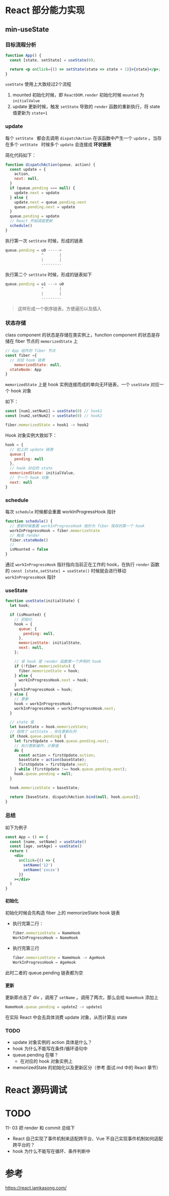 # React 部分能力实现





## min-useState

### 目标流程分析

```jsx
function App() {
  const [state, setState] = useState(0);

  return <p onClick={() => setState(state => state + 1)}>{state}</p>;
}
```

`useState` 使用上大致经过2个流程

1. mounted 初始化时候，即 `ReactDOM.render` 初始化时候 `mounted` 为 `initialValue` 
2. update 更新时候，触发 `setState` 导致的 `render` 函数的重新执行，将 state 值更新为 `state+1` 





### update

每个 `setState ` 都会去调用 `dispatchAction` 在该函数中产生一个 `update` 。当存在多个 `setState ` 时候多个 `update` 会连接成 **环状链表** 

简化代码如下：

```js
function dispatchAction(queue, action) {
  const update = {
    action,
    next: null,
  }
  if (queue.pending === null) {
    update.next = update
  } else {
    update.next = queue.pending.next
    queue.pending.next = update
  }
  queue.pending = update
  // React 开始调度更新
  schedule()
}
```

执行第一次 `setState` 时候，形成的链表

```js
queue.pending = u0 ----->
                ^       |
                |       |
                ---------
```

执行第二个 `setState` 时候，形成的链表如下

```js
queue.pending = u1 ---> u0   
                ^       |
                |       |
                ---------
```

> 这样形成一个倒序链表，方便遍历以及插入





### 状态存储

class component 的状态是存储在类实例上，function component 的状态是存储在 fiber 节点的 `memorizedState` 上

```js
// App 组件的 fiber 节点
const fiber ={
  // 对应 hook 链表
	memorizedState: null,
  stateNode: App
}
```

`memorizedState` 上是 hook 实例连接而成的单向无环链表，一个 `useState` 对应一个 hook 对象

如下：

```js
const [num1,setNum1] = useState(0) // hook1 
const [num2,setNum2] = useState(0) // hook2
```

```js
fiber.memorizedState = hook1 -> hook2
```



Hook 对象实例大致如下：

```js
hook = {
  // 如上的 update 链表
  queue:{
    pending: null
  },
  // hook 对应的 state
  memorizedState: initialValue,
  // 下一个 hook 对象
  next: null 
}
```







### schedule

每次 `schedule` 时候都会重置 workInProgressHook 指针

```js
function schedule() {
  // 更新时候重置 workInProgressHook 指针为 fiber 保存的第一个 hook
  workInProgressHook = fiber.memorizeState
  // 触发 render
  fiber.stateNode()
  //
  isMounted = false
}
```

通过 `workInProgressHook` 指针指向当前正在工作的 hook，在执行 `render` 函数的  `const [state,setState] = useState()` 时候就会进行移动 `workInProgressHook` 指针



### useState

```js
function useState(initialState) {
  let hook;

  if (isMounted) {
    // 初始化
    hook = {
      queue: {
        pending: null,
      },
      memorizeState: initialState,
      next: null,
    };

    // 该 hook 是 render 函数第一个声明的 hook
    if (!fiber.memorizeState) {
      fiber.memorizeState = hook;
    } else {
      workInProgressHook.next = hook;
    }
    workInProgressHook = hook;
  } else {
    // 更新
    hook = workInProgressHook;
    workInProgressHook = workInProgressHook.next;
  }

  // state 值
  let baseState = hook.memorizeState;
  // 调用了 setState ，存在更新队列
  if (hook.queue.pending) {
    let firstUpdate = hook.queue.pending.next;
    // 执行更新操作，计算值
    do {
      const action = firstUpdate.action;
      baseState = action(baseState);
      firstUpdate = firstUpdate.next;
    } while (firstUpdate !== hook.queue.pending.next);
    hook.queue.pending = null;
  }

  hook.memorizeState = baseState;

  return [baseState, dispatchAction.bind(null, hook.queue)];
}

```







### 总结

如下为例子

```jsx
const App = () => {
  const [name, setName] = useState()
  const [age, setAge] = useState()
  return (
    <div
      onClick={() => {
        setName('12')
        setName('zxczx')
      }}
    ></div>
  )
}
```

#### 初始化

初始化时候会先构造 fiber 上的 memorizeState hook 链表

* 执行完第二行：

  ```js
  fiber.memorizeState = NameHook 
  WorkInProgressHook = NameHook
  ```

* 执行完第三行

  ```js
  fiber.memorizeState = NameHook -> AgeHook
  WorkInProgressHook = AgeHook
  ```

此时二者的 queue.pending 链表都为空



#### 更新

更新即点击了 div ，调用了 `setName` 。调用了两次，那么会给 `NameHook` 添加上

```js
NameHook.queue.pending = update2 -> update1
```

在实际 React 中会去具体消费 update 对象，从而计算出 state 





### TODO



* update 对象实例的 action 具体是什么？
* hook 为什么不能写在条件/循环语句中
* queue.pending 在哪？
  * 在对应的 hook 对象实例上
* memorizedState 的初始化以及更新区分（参考 面试.md 中的 React 章节）





# React 源码调试





# TODO



11- 03 把 render 和 commit 总结下



* React 自己实现了事件机制来适配跨平台、Vue 不自己实现事件机制如何适配跨平台的？
* hook 为什么不能写在循环、条件判断中



# 参考

https://react.iamkasong.com/